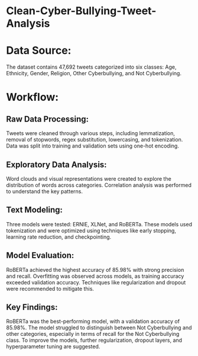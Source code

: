 # Clean-Cyber-Bullying-Tweet-Analysis

# Data Source:
The dataset contains 47,692 tweets categorized into six classes: Age, Ethnicity, Gender, Religion, Other Cyberbullying, and Not Cyberbullying.

# Workflow:
## Raw Data Processing:

Tweets were cleaned through various steps, including lemmatization, removal of stopwords, regex substitution, lowercasing, and tokenization.
Data was split into training and validation sets using one-hot encoding.
## Exploratory Data Analysis:

Word clouds and visual representations were created to explore the distribution of words across categories.
Correlation analysis was performed to understand the key patterns.
## Text Modeling:

Three models were tested: ERNIE, XLNet, and RoBERTa.
These models used tokenization and were optimized using techniques like early stopping, learning rate reduction, and checkpointing.
## Model Evaluation:

RoBERTa achieved the highest accuracy of 85.98% with strong precision and recall.
Overfitting was observed across models, as training accuracy exceeded validation accuracy. Techniques like regularization and dropout were recommended to mitigate this.
## Key Findings:
RoBERTa was the best-performing model, with a validation accuracy of 85.98%.
The model struggled to distinguish between Not Cyberbullying and other categories, especially in terms of recall for the Not Cyberbullying class.
To improve the models, further regularization, dropout layers, and hyperparameter tuning are suggested.
